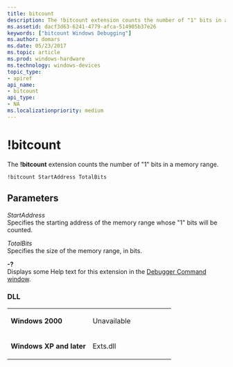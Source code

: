 ```yaml
---
title: bitcount
description: The !bitcount extension counts the number of "1" bits in a memory range.
ms.assetid: dacf3d63-6241-4779-afca-514905b37e26
keywords: ["bitcount Windows Debugging"]
ms.author: domars
ms.date: 05/23/2017
ms.topic: article
ms.prod: windows-hardware
ms.technology: windows-devices
topic_type:
- apiref
api_name:
- bitcount
api_type:
- NA
ms.localizationpriority: medium
---
```


# !bitcount


The **!bitcount** extension counts the number of "1" bits in a memory range.

```
!bitcount StartAddress TotalBits
```

## <span id="Parameters"></span><span id="parameters"></span><span id="PARAMETERS"></span>Parameters


<span id="_______StartAddress______"></span><span id="_______startaddress______"></span><span id="_______STARTADDRESS______"></span> *StartAddress*   
Specifies the starting address of the memory range whose "1" bits will be counted.

<span id="_______TotalBits______"></span><span id="_______totalbits______"></span><span id="_______TOTALBITS______"></span> *TotalBits*   
Specifies the size of the memory range, in bits.

<span id="_______-_______"></span> **-?**   
Displays some Help text for this extension in the [Debugger Command window](debugger-command-window.md).

### <span id="DLL"></span><span id="dll"></span>DLL

<table>
<colgroup>
<col width="50%" />
<col width="50%" />
</colgroup>
<tbody>
<tr class="odd">
<td align="left"><p><strong>Windows 2000</strong></p></td>
<td align="left"><p>Unavailable</p></td>
</tr>
<tr class="even">
<td align="left"><p><strong>Windows XP and later</strong></p></td>
<td align="left"><p>Exts.dll</p></td>
</tr>
</tbody>
</table>

 

 

 






